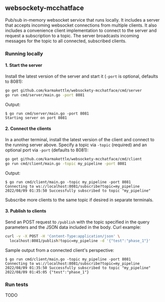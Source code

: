 ## websockety-mcchatface

Pub/sub in-memory websocket service that runs locally. It includes a server that accepts incoming websocket connections from multiple clients. It also includes a convenience client implementation to connect to the server and request a subscription to a topic. The server broadcasts incoming messages for the topic to all connected, subscribed clients.

### Running locally

#### 1. Start the server

Install the latest version of the server and start it (`-port` is optional, defaults to 8081):

```bash
go get github.com/karmakettle/websockety-mcchatface/cmd/server
go run cmd/server/main.go -port 8081
```

Output:
```
$ go run cmd/server/main.go -port 8081
Starting server on port 8081
```

#### 2. Connect the clients

In a another terminal, install the latest version of the client and connect to the running server above. Specify a topic via `-topic` (required) and an optional port via `-port` (defaults to 8081):

```bash
go get github.com/karmakettle/websockety-mcchatface/cmd/client
go run cmd/client/main.go -topic my_pipeline -port 8081
```

Output:
```
$ go run cmd/client/main.go -topic my_pipeline -port 8081
Connecting to ws://localhost:8081/subscribe?topic=my_pipeline
2022/08/09 01:35:50 Successfully subscribed to topic "my_pipeline"
```

Subscribe more clients to the same topic if desired in separate terminals.

#### 3. Publish to clients

Send an POST request to `/publish` with the topic specified in the query parameters and the JSON data included in the body. Curl example:

```bash
curl -v -X POST -H 'Content-Type:application/json' \
  localhost:8081/publish?topic=my_pipeline -d '{"test":"phase_1"}'
```

Sample output from a connected client's perspective:
```
$ go run cmd/client/main.go -topic my_pipeline -port 8081
Connecting to ws://localhost:8081/subscribe?topic=my_pipeline
2022/08/09 01:35:50 Successfully subscribed to topic "my_pipeline"
2022/08/09 01:45:05 {"test":"phase_1"}
```

### Run tests

TODO
